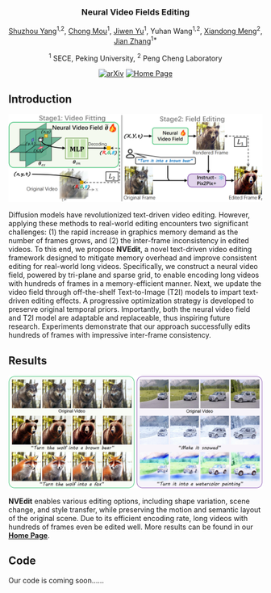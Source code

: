 <div align="center">
<!-- <h1>NVEdit</h1> -->
<h3>Neural Video Fields Editing</h3>

[Shuzhou Yang](https://ysz2022.github.io/)<sup>1,2</sup>, [Chong Mou](https://scholar.google.com/citations?user=SYQoDk0AAAAJ&hl=zh-CN&oi=ao)<sup>1</sup>, [Jiwen Yu](https://vvictoryuki.github.io/website/)<sup>1</sup>, Yuhan Wang<sup>1,2</sup>, [Xiandong Meng](https://orcid.org/0000-0002-1295-769X)<sup>2</sup>, [Jian Zhang](https://jianzhang.tech/)<sup>1*</sup>

<sup>1</sup> SECE, Peking University, <sup>2</sup> Peng Cheng Laboratory

[![arXiv](https://img.shields.io/badge/arXiv-<Coming_Soon>-<COLOR>.svg)](https://github.com/Ysz2022/NVEdit)
[![Home Page](https://img.shields.io/badge/Project_Page-<Gallery>-blue.svg)](https://nvedit.github.io/)

</div>

## Introduction

![](./asserts/method.png)

Diffusion models have revolutionized text-driven video editing. However, applying these methods to real-world editing encounters two significant challenges: (1) the rapid increase in graphics memory demand as the number of frames grows, and (2) the inter-frame inconsistency in edited videos. To this end, we propose **NVEdit**, a novel text-driven video editing framework designed to mitigate memory overhead and improve consistent editing for real-world long videos. Specifically, we construct a neural video field, powered by tri-plane and sparse grid, to enable encoding long videos with hundreds of frames in a memory-efficient manner. Next, we update the video field through off-the-shelf Text-to-Image (T2I) models to impart text-driven editing effects. A progressive optimization strategy is developed to preserve original temporal priors. Importantly, both the neural video field and T2I model are adaptable and replaceable, thus inspiring future research. Experiments demonstrate that our approach successfully edits hundreds of frames with impressive inter-frame consistency.

## Results
![](./asserts/intro.png)

**NVEdit** enables various editing options, including shape variation, scene change, and style transfer, while preserving the motion and semantic layout of the original scene. Due to its efficient encoding rate, long videos with hundreds of frames even be edited well. More results can be found in our [**Home Page**](https://nvedit.github.io/).

## Code

Our code is coming soon……
